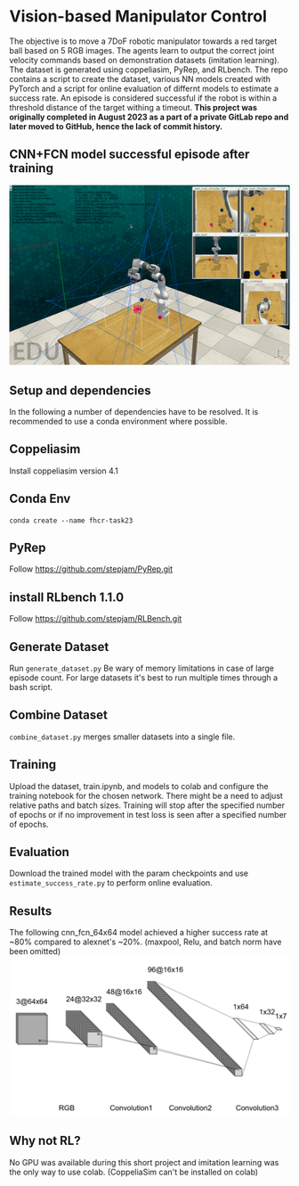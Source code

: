# Vision-based Manipulator Control
The objective is to move a 7DoF robotic manipulator towards a red target ball based on 5 RGB images. The agents learn to output the correct joint velocity commands based on demonstration datasets (imitation learning). The dataset is generated using coppeliasim, PyRep, and RLbench. The repo contains a script to create the dataset, various NN models created with PyTorch and a script for online evaluation of differnt models to estimate a success rate. An episode is considered successful if the robot is within a threshold distance of the target withing a timeout. **This project was originally completed in August 2023 as a part of a private GitLab repo and later moved to GitHub, hence the lack of commit history.**

## CNN+FCN model successful episode after training
![](videos/success.gif)

## Setup and dependencies
In the following a number of dependencies have to be resolved. It is recommended to use a conda environment where possible.

## Coppeliasim
Install coppeliasim version 4.1

## Conda Env
```
conda create --name fhcr-task23
```
## PyRep
Follow https://github.com/stepjam/PyRep.git

## install RLbench 1.1.0
Follow https://github.com/stepjam/RLBench.git

## Generate Dataset
Run `generate_dataset.py` Be wary of memory limitations in case of large episode count. For large datasets it's best to run multiple times through a bash script.

## Combine Dataset
`combine_dataset.py` merges smaller datasets into a single file.

## Training
Upload the dataset, train.ipynb, and models to colab and configure the training notebook for the chosen network. There might be a need to adjust relative paths and batch sizes. Training will stop after the specified number of epochs or if no improvement in test loss is seen after a specified number of epochs.

## Evaluation
Download the trained model with the param checkpoints and use `estimate_success_rate.py` to perform online evaluation.

## Results
The following cnn_fcn_64x64 model achieved a higher success rate at ~80% compared to alexnet's ~20%. (maxpool, Relu, and batch norm have been omitted)
![](model_structure.png)

## Why not RL?
No GPU was available during this short project and imitation learning was the only way to use colab. (CoppeliaSim can't be installed on colab)